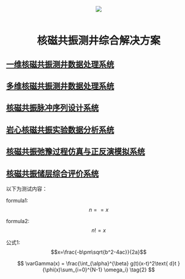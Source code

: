 <script type="text/javascript" async src="https://cdn.mathjax.org/mathjax/latest/MathJax.js?config=TeX-MML-AM_CHTML"> </script>
<div align="center">
  <img src="http://www.welllogging.cn/welllogging/zb_users/theme/tianxing/include/logo.gif"><br><br>
</div>


  
# <center>核磁共振测井综合解决方案</center>

## [一维核磁共振测井数据处理系统](./一维核磁共振测井数据处理系统/readme.md)
## [多维核磁共振测井数据处理系统](./多维核磁共振测井数据处理系统/readme.md)
## [核磁共振脉冲序列设计系统](./核磁共振脉冲序列设计系统/readme.md)
## [岩心核磁共振实验数据分析系统](./岩心核磁共振实验数据分析系统/readme.md)
## [核磁共振弛豫过程仿真与正反演模拟系统](./核磁共振弛豫过程仿真与正反演模拟系统/readme.md)
## [核磁共振储层综合评价系统](./核磁共振储层综合评价系统/readme.md)




以下为测试内容：

formula1: $$n==x$$

formula2: $$n!=x$$


公式1: $$x=\frac{-b\pm\sqrt{b^2-4ac}}{2a}$$


$$
 \varGamma(x) = \frac{\int_{\alpha}^{\beta} g(t)(x-t)^2\text{ d}t }{\phi(x)\sum_{i=0}^{N-1} \omega_i} \tag{2}
$$

